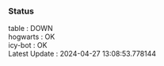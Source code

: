### Status


table : DOWN  
hogwarts : OK  
icy-bot : OK  
Latest Update : 2024-04-27 13:08:53.778144
